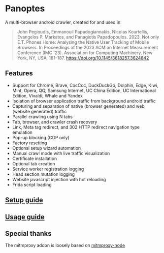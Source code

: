 # Panoptes

A multi-browser android crawler, created for and used in:
> John Pegioudis, Emmanouil Papadogiannakis, Nicolas Kourtellis, Evangelos P. Markatos, and Panagiotis Papadopoulos. 2023. Not only E.T. Phones Home: Analysing the Native User Tracking of Mobile Browsers. In Proceedings of the 2023 ACM on Internet Measurement Conference (IMC '23). Association for Computing Machinery, New York, NY, USA, 181–187. https://doi.org/10.1145/3618257.3624842

## Features

- Support for Chrome, Brave, CocCoc, DuckDuckGo, Dolphin, Edge, Kiwi, Mint, Opera, QQ, Samsung Internet, UC China
  Edition, UC International Edition, Vivaldi, Whale and Yandex
- Isolation of browser application traffic from background android traffic
- Capturing and separation of native (browser generated) and web (website generated) traffic
- Parallel crawling using N tabs
- Tab, browser, and crawler crash recovery
- Link, Meta tag redirect, and 302 HTTP redirect navigation type emulation
- Pop-up blocking (CDP only)
- Factory resetting
- Optional setup wizard automation
- Manual crawl mode with live traffic visualization
- Certificate installation
- Optional tab creation
- Service worker registration logging
- Head section mutation logging
- Website javascript injection with hot reloading
- Frida script loading

## [Setup guide](./docs/setup.md)

## [Usage guide](./docs/usage.md)

## Special thanks

The mitmproxy addon is loosely based on [mitmproxy-node](https://github.com/jvilk/mitmproxy-node)
